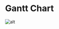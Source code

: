 # Gantt Chart

![alt][image]

[image]:http://www.plantuml.com/plantuml/svg/dLN1JXin4BtxAwPGbTEcn864IBI20kLIr0XeBn67ONUI67Rjr9ujKCI_r-ibYaasU-02oRoPz-RDivGZnsXvYffPp5H6C366RysZ41y-tc9wFxMcrDc9oKrfuGjiRKif1vAsFCpqo160cUyVLC1ViauP7QgzVe_sXbj273f-okchEA-aJXLEBHRmBBuR7KWiH7pYcrS-NoXxR6qLuMYE5jbZpslTR54x3vDcyKDfMkT_4Qmufutw7aTttq2zlJ_ezmRx4Uts0GxxUE17q5hpu6UMsCDCCNdaHHn-VhKlTe1DXayY_0NbGExARh8xJEG1eCwgIbeDa_-eON7BQkwVCKLeSIdc94RMt57A409SqlJ5t2hDeGSUYExpftfI2f4ayFDizBiB9vuVhWdJ6Ldu1CTPeRHoN1yqISIuhU46qC4u4DsigilTi27fxBNMxIPos6PiFCfHQwMdcxXoTBxO3LwSu1bf65_Idr9PAiWRlMdiE2Mdfdg1oRUOAL1fRwlKYe79iPTlRhsgLeA9DPeJRwgvQKHsuYbrIe5imqQNfMPL49Jp39bMUfRPTBfmOJBNcavRGvHEPvaFyYAn7LUb4rssLs_Gcj5noGP6rySnUJlzXk3E7jbYoh0W1F-lSuUs-MI_vhd1cioMUZbKJK1MMXyRsFgigmJHGMNztA-up4XpE61SY3t9TKUTTvxi17C_XFODlITh5zZiebS_YzX5N8XbUWqYydqkph5G4vKY-szl9DQSj8j4HlRWGat3KtML2t7a1yBlpty0
